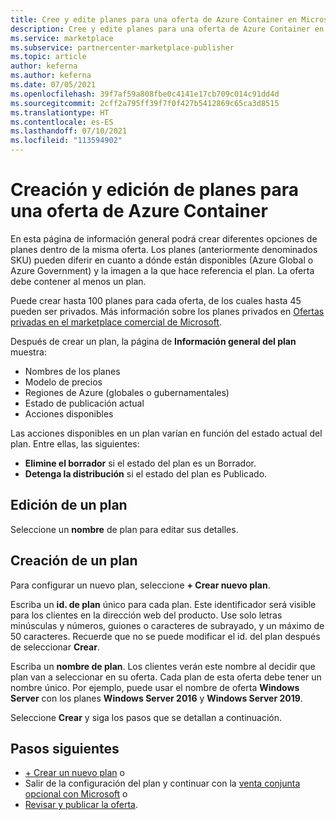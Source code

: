 ```yaml
---
title: Cree y edite planes para una oferta de Azure Container en Microsoft AppSource.
description: Cree y edite planes para una oferta de Azure Container en Microsoft AppSource.
ms.service: marketplace
ms.subservice: partnercenter-marketplace-publisher
ms.topic: article
author: keferna
ms.author: keferna
ms.date: 07/05/2021
ms.openlocfilehash: 39f7af59a808fbe0c4141e17cb709c014c91dd4d
ms.sourcegitcommit: 2cff2a795ff39f7f0f427b5412869c65ca3d8515
ms.translationtype: HT
ms.contentlocale: es-ES
ms.lasthandoff: 07/10/2021
ms.locfileid: "113594902"
---
```

# <a name="create-and-edit-plans-for-an-azure-container-offer"></a>Creación y edición de planes para una oferta de Azure Container

En esta página de información general podrá crear diferentes opciones de planes dentro de la misma oferta. Los planes (anteriormente denominados SKU) pueden diferir en cuanto a dónde están disponibles (Azure Global o Azure Government) y la imagen a la que hace referencia el plan. La oferta debe contener al menos un plan.

Puede crear hasta 100 planes para cada oferta, de los cuales hasta 45 pueden ser privados. Más información sobre los planes privados en [Ofertas privadas en el marketplace comercial de Microsoft](private-offers.md).

Después de crear un plan, la página de **Información general del plan** muestra:

- Nombres de los planes
- Modelo de precios
- Regiones de Azure (globales o gubernamentales)
- Estado de publicación actual
- Acciones disponibles

Las acciones disponibles en un plan varían en función del estado actual del plan. Entre ellas, las siguientes:

- **Elimine el borrador** si el estado del plan es un Borrador.
- **Detenga la distribución** si el estado del plan es Publicado.

## <a name="edit-a-plan"></a>Edición de un plan

Seleccione un **nombre** de plan para editar sus detalles.

## <a name="create-a-plan"></a>Creación de un plan

Para configurar un nuevo plan, seleccione **+ Crear nuevo plan**.

Escriba un **id. de plan** único para cada plan. Este identificador será visible para los clientes en la dirección web del producto. Use solo letras minúsculas y números, guiones o caracteres de subrayado, y un máximo de 50 caracteres. Recuerde que no se puede modificar el id. del plan después de seleccionar **Crear**.

Escriba un **nombre de plan**. Los clientes verán este nombre al decidir que plan van a seleccionar en su oferta. Cada plan de esta oferta debe tener un nombre único. Por ejemplo, puede usar el nombre de oferta **Windows Server** con los planes **Windows Server 2016** y **Windows Server 2019**.

Seleccione **Crear** y siga los pasos que se detallan a continuación.

## <a name="next-steps"></a>Pasos siguientes

- [+ Crear un nuevo plan](azure-container-plan-setup.md) o
- Salir de la configuración del plan y continuar con la [venta conjunta opcional con Microsoft](./co-sell-overview.md) o
- [Revisar y publicar la oferta](review-publish-offer.md).
